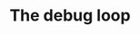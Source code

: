 ---
title: The debug loop
created: 2025-09-05
taxonomy:
  status: finished
  tag: [artificial-general-intelligence, story, fully-ai-generated, llm=claude-]
---